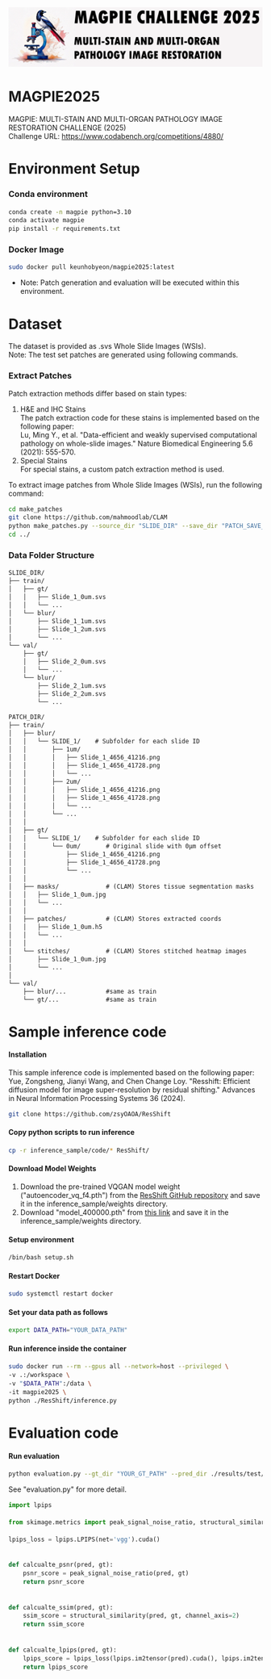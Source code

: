 ![Logo](docs/logo_magpie1_4.png)

# MAGPIE2025

MAGPIE: MULTI-STAIN AND MULTI-ORGAN PATHOLOGY IMAGE RESTORATION CHALLENGE (2025)  
Challenge URL: https://www.codabench.org/competitions/4880/

# Environment Setup

### Conda environment

```bash
conda create -n magpie python=3.10
conda activate magpie
pip install -r requirements.txt
```

### Docker Image

```bash
sudo docker pull keunhobyeon/magpie2025:latest
```

* Note: Patch generation and evaluation will be executed within this environment.

# Dataset

The dataset is provided as .svs Whole Slide Images (WSIs).  
Note: The test set patches are generated using following commands.

### Extract Patches

Patch extraction methods differ based on stain types:

1. H&E and IHC Stains  
   The patch extraction code for these stains is implemented based on the following paper:  
   Lu, Ming Y., et al. "Data-efficient and weakly supervised computational pathology on whole-slide images." Nature Biomedical Engineering 5.6 (2021): 555-570.
2. Special Stains  
   For special stains, a custom patch extraction method is used.

To extract image patches from Whole Slide Images (WSIs), run the following command:

```bash
cd make_patches
git clone https://github.com/mahmoodlab/CLAM
python make_patches.py --source_dir "SLIDE_DIR" --save_dir "PATCH_SAVE_DIR"  --gpus 1 2 3 5 6
cd ../
```

### Data Folder Structure
```
SLIDE_DIR/
├── train/
│   ├── gt/
│   │   ├── Slide_1_0um.svs
│   │   └── ...
│   └── blur/
│       ├── Slide_1_1um.svs
│       ├── Slide_1_2um.svs
│       └── ...
└── val/
    ├── gt/
    │   ├── Slide_2_0um.svs
    │   └── ...
    └── blur/
        ├── Slide_2_1um.svs
        ├── Slide_2_2um.svs
        └── ...
```
```
PATCH_DIR/
├── train/
│   ├── blur/
│   │   └── SLIDE_1/    # Subfolder for each slide ID
│   │       ├── 1um/
│   │       │   ├── Slide_1_4656_41216.png
│   │       │   ├── Slide_1_4656_41728.png
│   │       │   └── ...
│   │       ├── 2um/
│   │       │   ├── Slide_1_4656_41216.png
│   │       │   ├── Slide_1_4656_41728.png
│   │       │   └── ...
│   │       └── ...
│   │ 
│   ├── gt/
│   │   └── SLIDE_1/    # Subfolder for each slide ID
│   │       └── 0um/       # Original slide with 0μm offset
│   │           ├── Slide_1_4656_41216.png
│   │           ├── Slide_1_4656_41728.png
│   │           └── ...
│   │
│   ├── masks/             # (CLAM) Stores tissue segmentation masks
│   │   ├── Slide_1_0um.jpg
│   │   └── ...
│   │
│   ├── patches/           # (CLAM) Stores extracted coords
│   │   ├── Slide_1_0um.h5
│   │   └── ... 
│   │
│   └── stitches/          # (CLAM) Stores stitched heatmap images 
│       ├── Slide_1_0um.jpg 
│       └── ...
│
└── val/
    ├── blur/...           #same as train
    └── gt/...             #same as train
```

# Sample inference code

#### Installation

This sample inference code is implemented based on the following paper:
Yue, Zongsheng, Jianyi Wang, and Chen Change Loy. "Resshift: Efficient diffusion model for image super-resolution by residual shifting." Advances in Neural Information Processing Systems 36 (2024).

```bash
git clone https://github.com/zsyOAOA/ResShift
```

#### Copy python scripts to run inference

```bash
cp -r inference_sample/code/* ResShift/
```

#### Download Model Weights

1. Download the pre-trained VQGAN model weight ("autoencoder_vq_f4.pth") from the [ResShift GitHub repository](https://github.com/zsyOAOA/ResShift) and save it in the inference_sample/weights directory.
2. Download "model_400000.pth" from [this link](https://github.com/KeunhoByeon/MAGPIE2025/releases/tag/v1.0) and save it in the inference_sample/weights directory.

#### Setup environment

```bash
/bin/bash setup.sh
```

#### Restart Docker

```bash
sudo systemctl restart docker
```

#### Set your data path as follows

```bash
export DATA_PATH="YOUR_DATA_PATH"
```

#### Run inference inside the container

```bash
sudo docker run --rm --gpus all --network=host --privileged \
-v .:/workspace \
-v "$DATA_PATH":/data \
-it magpie2025 \
python ./ResShift/inference.py
```

# Evaluation code

#### Run evaluation

```bash
python evaluation.py --gt_dir "YOUR_GT_PATH" --pred_dir ./results/test/blur
```

See "evaluation.py" for more detail.

```python
import lpips

from skimage.metrics import peak_signal_noise_ratio, structural_similarity

lpips_loss = lpips.LPIPS(net='vgg').cuda()


def calcualte_psnr(pred, gt):
    psnr_score = peak_signal_noise_ratio(pred, gt)
    return psnr_score


def calcualte_ssim(pred, gt):
    ssim_score = structural_similarity(pred, gt, channel_axis=2)
    return ssim_score


def calcualte_lpips(pred, gt):
    lpips_score = lpips_loss(lpips.im2tensor(pred).cuda(), lpips.im2tensor(gt).cuda()).item()
    return lpips_score
```

